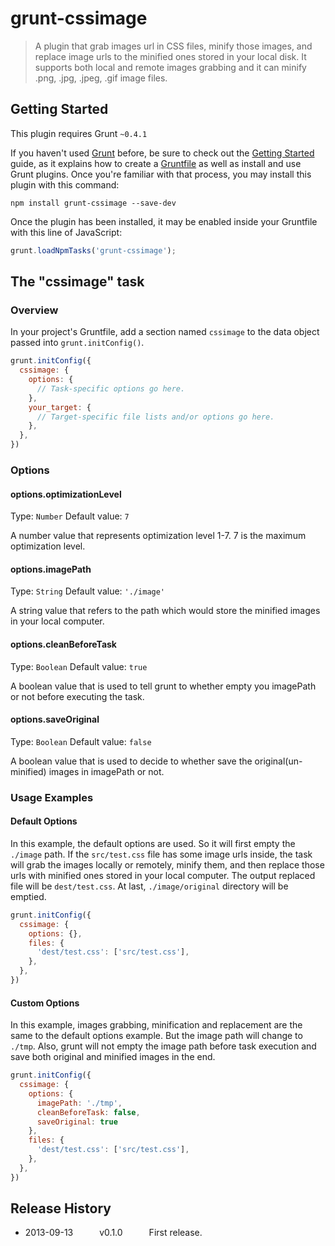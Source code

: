 # grunt-cssimage

> A plugin that grab images url in CSS files, minify those images, and replace image urls to the minified ones stored in your local disk. It supports both local and remote images grabbing and it can minify .png, .jpg, .jpeg, .gif image files.

## Getting Started
This plugin requires Grunt `~0.4.1`

If you haven't used [Grunt](http://gruntjs.com/) before, be sure to check out the [Getting Started](http://gruntjs.com/getting-started) guide, as it explains how to create a [Gruntfile](http://gruntjs.com/sample-gruntfile) as well as install and use Grunt plugins. Once you're familiar with that process, you may install this plugin with this command:

```shell
npm install grunt-cssimage --save-dev
```

Once the plugin has been installed, it may be enabled inside your Gruntfile with this line of JavaScript:

```js
grunt.loadNpmTasks('grunt-cssimage');
```

## The "cssimage" task

### Overview
In your project's Gruntfile, add a section named `cssimage` to the data object passed into `grunt.initConfig()`.

```js
grunt.initConfig({
  cssimage: {
    options: {
      // Task-specific options go here.
    },
    your_target: {
      // Target-specific file lists and/or options go here.
    },
  },
})
```

### Options

#### options.optimizationLevel
Type: `Number`
Default value: `7`

A number value that represents optimization level 1-7. 7 is the maximum optimization level.

#### options.imagePath
Type: `String`
Default value: `'./image'`

A string value that refers to the path which would store the minified images in your local computer.

#### options.cleanBeforeTask
Type: `Boolean`
Default value: `true`

A boolean value that is used to tell grunt to whether empty you imagePath or not before executing the task.

#### options.saveOriginal
Type: `Boolean`
Default value: `false`

A boolean value that is used to decide to whether save the original(un-minified) images in imagePath or not.

### Usage Examples

#### Default Options
In this example, the default options are used. So it will first empty the `./image` path. If the `src/test.css` file has some image urls inside, the task will grab the images locally or remotely, minify them, and then replace those urls with minified ones stored in your local computer. The output replaced file will be `dest/test.css`. At last, `./image/original` directory will be emptied.

```js
grunt.initConfig({
  cssimage: {
    options: {},
    files: {
      'dest/test.css': ['src/test.css'],
    },
  },
})
```

#### Custom Options
In this example, images grabbing, minification and replacement are the same to the default options example. But the image path will change to `./tmp`. Also, grunt will not empty the image path before task execution and save both original and minified images in the end. 

```js
grunt.initConfig({
  cssimage: {
    options: {
      imagePath: './tmp',
	  cleanBeforeTask: false,
	  saveOriginal: true
    },
    files: {
      'dest/test.css': ['src/test.css'],
    },
  },
})
```

## Release History
 * 2013-09-13   v0.1.0   First release.

